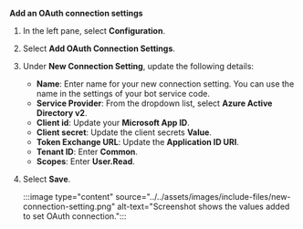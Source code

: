 **Add an OAuth connection settings**

1. In the left pane, select **Configuration**.

1. Select **Add OAuth Connection Settings**.

1. Under **New Connection Setting**, update the following details:

    * **Name**: Enter name for your new connection setting. You can use the name in the settings of your bot service code.
    * **Service Provider**: From the dropdown list, select **Azure Active Directory v2**.
    * **Client id**: Update your **Microsoft App ID**.
    * **Client secret**: Update the client secrets **Value**.
    * **Token Exchange URL**: Update the **Application ID URI**.
    * **Tenant ID**: Enter **Common**.
    * **Scopes**: Enter **User.Read**.

1. Select **Save**.

    :::image type="content" source="../../assets/images/include-files/new-connection-setting.png" alt-text="Screenshot shows the values added to set OAuth connection.":::
